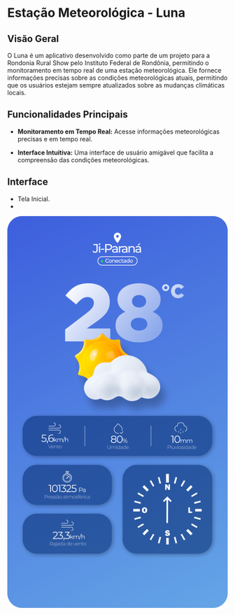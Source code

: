 # Estação Meteorológica - Luna

## Visão Geral

O Luna é um aplicativo desenvolvido como parte de um projeto para a Rondonia Rural Show pelo Instituto Federal de Rondônia, permitindo o monitoramento em tempo real de uma estação meteorológica. Ele fornece informações precisas sobre as condições meteorológicas atuais, permitindo que os usuários estejam sempre atualizados sobre as mudanças climáticas locais.

## Funcionalidades Principais

- **Monitoramento em Tempo Real:** Acesse informações meteorológicas precisas e em tempo real.
  
- **Interface Intuitiva:** Uma interface de usuário amigável que facilita a compreensão das condições meteorológicas.

## Interface
- Tela Inicial.
- 
![Captura de Tela](001.png)
